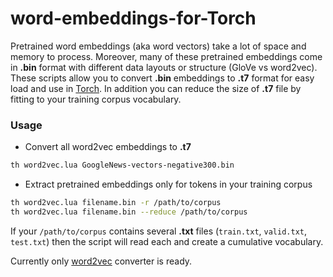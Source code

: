 # word-embeddings-for-Torch
Pretrained word embeddings (aka word vectors) take a lot of space and memory to process. Moreover, many of these pretrained embeddings come in **.bin** format with different data layouts or structure (GloVe vs word2vec). These scripts allow you to convert **.bin** embeddings to **.t7** format for easy load and use in [Torch](http://torch.ch/). In addition you can reduce the size of **.t7** file by fitting to your training corpus vocabulary.

### Usage
- Convert all word2vec embeddings to **.t7**
```bash
th word2vec.lua GoogleNews-vectors-negative300.bin  
```

- Extract pretrained embeddings only for tokens in your training corpus
```bash
th word2vec.lua filename.bin -r /path/to/corpus
th word2vec.lua filename.bin --reduce /path/to/corpus
```
If your `/path/to/corpus` contains several **.txt** files (`train.txt`, `valid.txt`, `test.txt`) then the script will read each and create a cumulative vocabulary.

Currently only [word2vec](https://code.google.com/archive/p/word2vec/) converter is ready.


